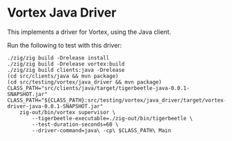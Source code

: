 # Vortex Java Driver

This implements a driver for Vortex, using the Java client.

Run the following to test with this driver:

```
./zig/zig build -Drelease install
./zig/zig build -Drelease vortex:build
./zig/zig build clients:java -Drelease
(cd src/clients/java && mvn package)
(cd src/testing/vortex/java_driver && mvn package)
CLASS_PATH="src/clients/java/target/tigerbeetle-java-0.0.1-SNAPSHOT.jar"
CLASS_PATH="${CLASS_PATH}:src/testing/vortex/java_driver/target/vortex-driver-java-0.0.1-SNAPSHOT.jar"
    zig-out/bin/vortex supervisor \
        --tigerbeetle-executable=./zig-out/bin/tigerbeetle \
        --test-duration-seconds=60 \
        --driver-command=java\ -cp\ $CLASS_PATH\ Main
```
